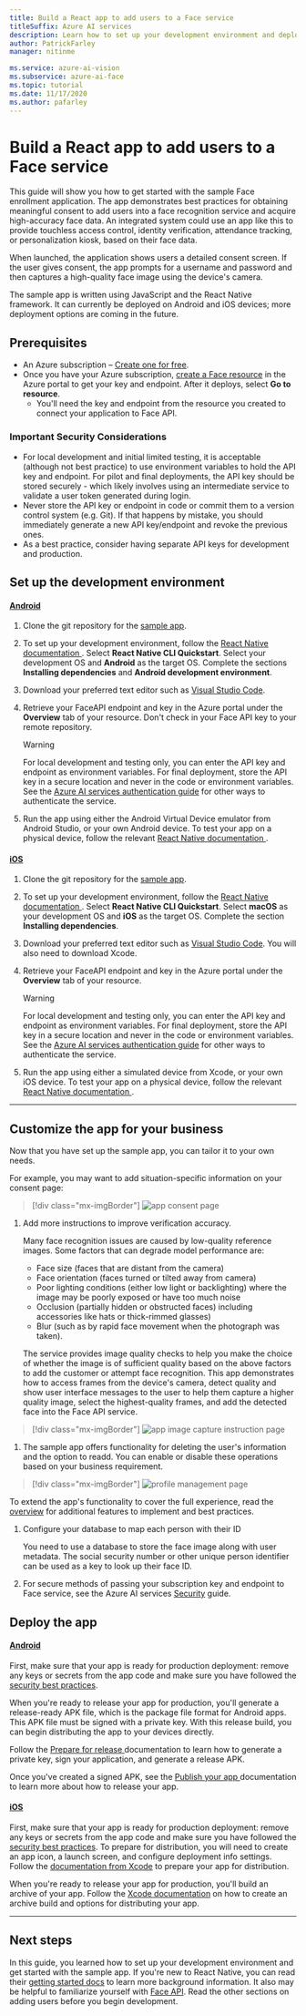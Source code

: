 ```yaml
---
title: Build a React app to add users to a Face service
titleSuffix: Azure AI services
description: Learn how to set up your development environment and deploy a Face app to get consent from customers.
author: PatrickFarley
manager: nitinme

ms.service: azure-ai-vision
ms.subservice: azure-ai-face
ms.topic: tutorial
ms.date: 11/17/2020
ms.author: pafarley
---
```


# Build a React app to add users to a Face service

This guide will show you how to get started with the sample Face enrollment application. The app demonstrates best practices for obtaining meaningful consent to add users into a face recognition service and acquire high-accuracy face data. An integrated system could use an app like this to provide touchless access control, identity verification, attendance tracking, or personalization kiosk, based on their face data.

When launched, the application shows users a detailed consent screen. If the user gives consent, the app prompts for a username and password and then captures a high-quality face image using the device's camera.

The sample app is written using JavaScript and the React Native framework. It can currently be deployed on Android and iOS devices; more deployment options are coming in the future.

## Prerequisites 

* An Azure subscription – [Create one for free](https://azure.microsoft.com/free/cognitive-services/).  
* Once you have your Azure subscription, [create a Face resource](https://portal.azure.com/#create/Microsoft.CognitiveServicesFace) in the Azure portal to get your key and endpoint. After it deploys, select **Go to resource**.  
  * You'll need the key and endpoint from the resource you created to connect your application to Face API.  

### Important Security Considerations
* For local development and initial limited testing, it is acceptable (although not best practice) to use environment variables to hold the API key and endpoint. For pilot and final deployments, the API key should be stored securely - which likely involves using an intermediate service to validate a user token generated during login. 
* Never store the API key or endpoint in code or commit them to a version control system (e.g. Git). If that happens by mistake, you should immediately generate a new API key/endpoint and revoke the previous ones.
* As a best practice, consider having separate API keys for development and production.

## Set up the development environment

#### [Android](#tab/android)
 
1. Clone the git repository for the [sample app](https://github.com/azure-samples/cognitive-services-FaceAPIEnrollmentSample).
1. To set up your development environment, follow the <a href="https://reactnative.dev/docs/environment-setup"  title="React Native documentation"  target="_blank">React Native documentation <span class="docon docon-navigate-external x-hidden-focus"></span></a>. Select **React Native CLI Quickstart**. Select your development OS and **Android** as the target OS. Complete the sections **Installing dependencies** and **Android development environment**.
1. Download your preferred text editor such as [Visual Studio Code](https://code.visualstudio.com/).
1. Retrieve your FaceAPI endpoint and key in the Azure portal under the **Overview** tab of your resource. Don't check in your Face API key to your remote repository.

   > [!WARNING]
   > For local development and testing only, you can enter the API key and endpoint as environment variables. For final deployment, store the API key in a secure location and never in the code or environment variables. See the [Azure AI services authentication guide](../../authentication.md) for other ways to authenticate the service.

1. Run the app using either the Android Virtual Device emulator from Android Studio, or your own Android device. To test your app on a physical device, follow the relevant <a href="https://reactnative.dev/docs/running-on-device"  title="React Native documentation"  target="_blank">React Native documentation <span class="docon docon-navigate-external x-hidden-focus"></span></a>.

#### [iOS](#tab/ios)

1. Clone the git repository for the [sample app](https://github.com/azure-samples/cognitive-services-FaceAPIEnrollmentSample).
1. To set up your development environment, follow the <a href="https://reactnative.dev/docs/environment-setup"  title="React Native documentation"  target="_blank">React Native documentation <span class="docon docon-navigate-external x-hidden-focus"></span></a>. Select **React Native CLI Quickstart**. Select **macOS** as your development OS and **iOS** as the target OS. Complete the section **Installing dependencies**.
1. Download your preferred text editor such as [Visual Studio Code](https://code.visualstudio.com/). You will also need to download Xcode. 
1. Retrieve your FaceAPI endpoint and key in the Azure portal under the **Overview** tab of your resource.

   > [!WARNING]
   > For local development and testing only, you can enter the API key and endpoint as environment variables. For final deployment, store the API key in a secure location and never in the code or environment variables. See the [Azure AI services authentication guide](../../authentication.md) for other ways to authenticate the service.

1. Run the app using either a simulated device from Xcode, or your own iOS device. To test your app on a physical device, follow the relevant <a href="https://reactnative.dev/docs/running-on-device"  title="React Native documentation"  target="_blank">React Native documentation <span class="docon docon-navigate-external x-hidden-focus"></span></a>.

---

## Customize the app for your business   

Now that you have set up the sample app, you can tailor it to your own needs.

For example, you may want to add situation-specific information on your consent page:

> [!div class="mx-imgBorder"]
> ![app consent page](../media/enrollment-app/1-consent-1.jpg)

1. Add more instructions to improve verification accuracy.

    Many face recognition issues are caused by low-quality reference images. Some factors that can degrade model performance are:
    * Face size (faces that are distant from the camera)
    * Face orientation (faces turned or tilted away from camera)
    * Poor lighting conditions (either low light or backlighting) where the image may be poorly exposed or have too much noise
    * Occlusion (partially hidden or obstructed faces) including accessories like hats or thick-rimmed glasses)
    * Blur (such as by rapid face movement when the photograph was taken). 

    The service provides image quality checks to help you make the choice of whether the image is of sufficient quality based on the above factors to add the customer or attempt face recognition. This app demonstrates how to access frames from the device's camera, detect quality and show user interface messages to the user to help them capture a higher quality image, select the highest-quality frames, and add the detected face into the Face API service. 


> [!div class="mx-imgBorder"]
> ![app image capture instruction page](../media/enrollment-app/4-instruction.jpg)

1. The sample app offers functionality for deleting the user's information and the option to readd. You can enable or disable these operations based on your business requirement. 

> [!div class="mx-imgBorder"]
> ![profile management page](../media/enrollment-app/10-manage-2.jpg)

To extend the app's functionality to cover the full experience, read the [overview](../enrollment-overview.md) for additional features to implement and best practices.

1. Configure your database to map each person with their ID

   You need to use a database to store the face image along with user metadata. The social security number or other unique person identifier can be used as a key to look up their face ID. 

1. For secure methods of passing your subscription key and endpoint to Face service, see the Azure AI services [Security](../../security-features.md?tabs=command-line%2Ccsharp) guide.


## Deploy the app

#### [Android](#tab/android)

First, make sure that your app is ready for production deployment: remove any keys or secrets from the app code and make sure you have followed the [security best practices](../../security-features.md?tabs=command-line%2ccsharp).

When you're ready to release your app for production, you'll generate a release-ready APK file, which is the package file format for Android apps. This APK file must be signed with a private key. With this release build, you can begin distributing the app to your devices directly. 

Follow the <a href="https://developer.android.com/studio/publish/preparing#publishing-build"  title="Prepare for release"  target="_blank">Prepare for release <span class="docon docon-navigate-external x-hidden-focus"></span></a> documentation to learn how to generate a private key, sign your application, and generate a release APK.  

Once you've created a signed APK, see the <a href="https://developer.android.com/studio/publish"  title="Publish your app"  target="_blank">Publish your app <span class="docon docon-navigate-external x-hidden-focus"></span></a> documentation to learn more about how to release your app.

#### [iOS](#tab/ios)

First, make sure that your app is ready for production deployment: remove any keys or secrets from the app code and make sure you have followed the [security best practices](../../security-features.md?tabs=command-line%2ccsharp). To prepare for distribution, you will need to create an app icon, a launch screen, and configure deployment info settings. Follow the [documentation from Xcode](https://developer.apple.com/documentation/Xcode/preparing_your_app_for_distribution) to prepare your app for distribution. 

When you're ready to release your app for production, you'll build an archive of your app. Follow the [Xcode documentation](https://developer.apple.com/documentation/Xcode/distributing_your_app_for_beta_testing_and_releases) on how to create an archive build and options for distributing your app.  

---

## Next steps  

In this guide, you learned how to set up your development environment and get started with the sample app. If you're new to React Native, you can read their [getting started docs](https://reactnative.dev/docs/getting-started) to learn more background information. It also may be helpful to familiarize yourself with [Face API](../overview-identity.md). Read the other sections on adding users before you begin development.
